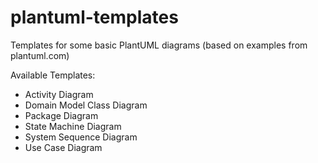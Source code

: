 # plantuml-templates
Templates for some basic PlantUML diagrams (based on examples from plantuml.com)

Available Templates:
- Activity Diagram
- Domain Model Class Diagram
- Package Diagram
- State Machine Diagram
- System Sequence Diagram
- Use Case Diagram
